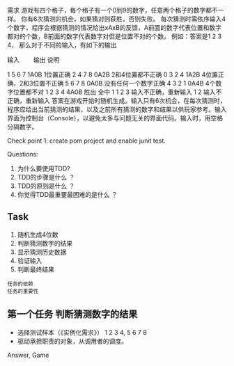需求
游戏有四个格子，每个格子有一个0到9的数字，任意两个格子的数字都不一样。
你有6次猜测的机会，如果猜对则获胜，否则失败。
每次猜测时需依序输入4个数字，程序会根据猜测的情况给出xAxB的反馈，A前面的数字代表位置和数字都对的个数，B前面的数字代表数字对但是位置不对的个数。
例如：答案是1 2 3 4， 那么对于不同的输入，有如下的输出

输入　　 输出 说明

1 5 6 7   1A0B     1位置正确
2 4 7 8   0A2B     2和4位置都不正确
0 3 2 4    1A2B    4位置正确，2和3位置不正确
5 6 7 8    0A0B    没有任何一个数字正确
4 3 2 1    0A4B   4个数字位置都不对
1 2 3 4    4A0B    胜出 全中
1 1 2 3                  输入不正确，重新输入
1 2                        输入不正确，重新输入
答案在游戏开始时随机生成。输入只有6次机会，在每次猜测时，程序应给出当前猜测的结果，以及之前所有猜测的数字和结果以供玩家参考。输入界面为控制台（Console），以避免太多与问题无关的界面代码。输入时，用空格分隔数字。


Check point 1:  create pom project and enable junit test.

Questions:
1. 为什么要使用TDD?
2.  TDD的步骤是什么 ？
3. TDD的原则是什么 ？
4. 你觉得TDD最重要最困难的是什么 ？


## Task
1. 随机生成4位数
2. 判断猜测数字的结果
3. 显示猜测历史数据
4. 验证输入
5. 判断最终结果

```
任务的依赖
任务的重要性
```

## 第一个任务 判断猜测数字的结果

* 选择测试样本（《实例化需求》） 1 2 3 4, 5 6 7 8
* 驱动承担职责的对象，从调用者的调度。

Answer, Game
